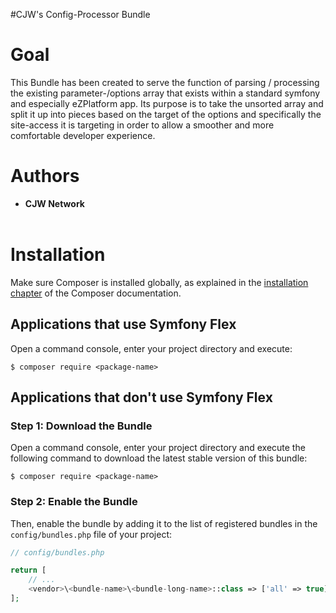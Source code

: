 #CJW's Config-Processor Bundle

# Goal

This Bundle has been created to serve the function of parsing / processing the existing
parameter-/options array that exists within a standard symfony and especially
eZPlatform app. Its purpose is to take the unsorted array and split it up into pieces based
on the target of the options and specifically the site-access it is targeting in order to
allow a smoother and more comfortable developer experience.

# Authors

- **CJW Network**
  <br/>
  <br/>

# Installation

Make sure Composer is installed globally, as explained in the
[installation chapter](https://getcomposer.org/doc/00-intro.md)
of the Composer documentation.

## Applications that use Symfony Flex

Open a command console, enter your project directory and execute:

```console
$ composer require <package-name>
```

## Applications that don't use Symfony Flex

### Step 1: Download the Bundle

Open a command console, enter your project directory and execute the
following command to download the latest stable version of this bundle:

```console
$ composer require <package-name>
```

### Step 2: Enable the Bundle

Then, enable the bundle by adding it to the list of registered bundles
in the `config/bundles.php` file of your project:

```php
// config/bundles.php

return [
    // ...
    <vendor>\<bundle-name>\<bundle-long-name>::class => ['all' => true],
];
```
